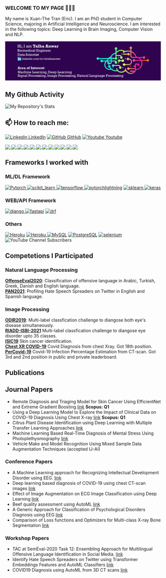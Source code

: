 ### WELCOME TO MY PAGE 👋👋👋
My name is Xuan-The Tran (Eric). I am an PhD student in Computer Science, majoring in Artificial Intelligence and Neuroscience. I am interested in the following topics: Deep Learning in Brain Imaging, Computer Vision and NLP.<br>

<img src="https://raw.githubusercontent.com/talhaanwarch/talhaanwarch/main/gitcover.png" alt="Talha Anwar Github Profile ">

## My Github Activity
![My Repository's Stats](https://github-readme-stats.vercel.app/api?username=thetran91&show_icons=true&theme=tokyonight&hide=contribs,prs,issues)

## 📫 How to reach me: 

[![Linkedin](https://i.stack.imgur.com/gVE0j.png) LinkedIn](https://www.linkedin.com/in/tran-xuan-the-031768167/) [![GitHub](https://i.stack.imgur.com/tskMh.png) GitHub](https://github.com/thetran91) [![Youtube](https://github.com/uvipen/introduction/blob/main/Youtube.png) Youtube](https://www.youtube.com/channel/...)

<!-- ![My github stats](https://github-readme-stats-git-masterrstaa-rickstaa.vercel.app/api?username=uvipen&show_icons=true&theme=tokyonight&hide=contribs,prs,issues) -->

<a href="https://github.com/uvipen/QuickDraw/">
  <!-- Change the `github-readme-stats.anuraghazra1.vercel.app` to `github-readme-stats.vercel.app`  -->
  <img align="center" src="https://github-readme-stats.anuraghazra1.vercel.app/api/pin/?username=uvipen&repo=QuickDraw&theme=radical" />
</a>    
<a href="https://github.com/uvipen/ASCII-generator/">
  <!-- Change the `github-readme-stats.anuraghazra1.vercel.app` to `github-readme-stats.vercel.app`  -->
  <img align="center" src="https://github-readme-stats.anuraghazra1.vercel.app/api/pin/?username=uvipen&repo=ASCII-generator&theme=merko" />
</a>

<a href="https://github.com/uvipen/Super-mario-bros-A3C-pytorch/">
  <!-- Change the `github-readme-stats.anuraghazra1.vercel.app` to `github-readme-stats.vercel.app`  -->
  <img align="center" src="https://github-readme-stats.anuraghazra1.vercel.app/api/pin/?username=uvipen&repo=Super-mario-bros-A3C-pytorch&theme=gruvbox" />
</a>    
<a href="https://github.com/uvipen/Super-mario-bros-PPO-pytorch/">
  <!-- Change the `github-readme-stats.anuraghazra1.vercel.app` to `github-readme-stats.vercel.app`  -->
  <img align="center" src="https://github-readme-stats.anuraghazra1.vercel.app/api/pin/?username=uvipen&repo=Super-mario-bros-PPO-pytorch&theme=dark" />
</a>

<a href="https://github.com/uvipen/Flappy-bird-deep-Q-learning-pytorch/">
  <!-- Change the `github-readme-stats.anuraghazra1.vercel.app` to `github-readme-stats.vercel.app`  -->
  <img align="center" src="https://github-readme-stats.anuraghazra1.vercel.app/api/pin/?username=uvipen&repo=Flappy-bird-deep-Q-learning-pytorch&theme=onedark" />
</a>    
<a href="https://github.com/uvipen/Tetris-deep-Q-learning-pytorch/">
  <!-- Change the `github-readme-stats.anuraghazra1.vercel.app` to `github-readme-stats.vercel.app`  -->
  <img align="center" src="https://github-readme-stats.anuraghazra1.vercel.app/api/pin/?username=uvipen&repo=Tetris-deep-Q-learning-pytorch&theme=cobalt" />
</a>

<a href="https://github.com/uvipen/AirGesture/">
  <!-- Change the `github-readme-stats.anuraghazra1.vercel.app` to `github-readme-stats.vercel.app`  -->
  <img align="center" src="https://github-readme-stats.anuraghazra1.vercel.app/api/pin/?username=uvipen&repo=AirGesture&theme=synthwave" />
</a>    
<a href="https://github.com/uvipen/Yolo-v2-pytorch/">
  <!-- Change the `github-readme-stats.anuraghazra1.vercel.app` to `github-readme-stats.vercel.app`  -->
  <img align="center" src="https://github-readme-stats.anuraghazra1.vercel.app/api/pin/?username=uvipen&repo=Yolo-v2-pytorch&theme=highcontrast" />
</a>

<a href="https://github.com/uvipen/Hierarchical-attention-networks-pytorch/">
  <!-- Change the `github-readme-stats.anuraghazra1.vercel.app` to `github-readme-stats.vercel.app`  -->
  <img align="center" src="https://github-readme-stats.anuraghazra1.vercel.app/api/pin/?username=uvipen&repo=Hierarchical-attention-networks-pytorch&theme=dracula" />
</a>    
<a href="https://github.com/uvipen/Photomosaic-generator/">
  <!-- Change the `github-readme-stats.anuraghazra1.vercel.app` to `github-readme-stats.vercel.app`  -->
  <img align="center" src="https://github-readme-stats.anuraghazra1.vercel.app/api/pin/?username=uvipen&repo=Photomosaic-generator&theme=radical" />
</a>

<a href="https://github.com/uvipen/Street-fighter-A3C-ICM-pytorch/">
  <!-- Change the `github-readme-stats.anuraghazra1.vercel.app` to `github-readme-stats.vercel.app`  -->
  <img align="center" src="https://github-readme-stats.anuraghazra1.vercel.app/api/pin/?username=uvipen&repo=Street-fighter-A3C-ICM-pytorch&theme=merko" />
</a>    
<a href="https://github.com/uvipen/SSD-pytorch/">
  <!-- Change the `github-readme-stats.anuraghazra1.vercel.app` to `github-readme-stats.vercel.app`  -->
  <img align="center" src="https://github-readme-stats.anuraghazra1.vercel.app/api/pin/?username=uvipen&repo=SSD-pytorch&theme=gruvbox" />
</a>

## Frameworks I worked with  
  ### ML/DL Framework
<a href="https://pytorch.org/" target="_blank"> <img src="https://img.shields.io/badge/PyTorch-EE4C2C?style=for-the-badge&logo=PyTorch&logoColor=white" alt="Pytorch"/> </a>
<a href="https://scikit-learn.org/" target="_blank"> <img src="https://img.shields.io/badge/scikit_learn-F7931E?style=for-the-badge&logo=scikit-learn&logoColor=white" alt="scikit_learn"/> </a>
<a href="https://www.tensorflow.org" target="_blank"> <img src="https://img.shields.io/badge/TensorFlow-FF6F00?style=for-the-badge&logo=TensorFlow&logoColor=white" alt="tensorflow"/> </a>
<a href="https://www.pytorchlightning.ai/" target="_blank"> <img src="https://img.shields.io/badge/PyTorch Lightning-792EE5?style=for-the-badge&logo=PyTorch Lightning&logoColor=white" alt="pytorchlightning"/></a>
  <a href="https://scikit-learn.org/" target="_blank"> <img src="https://img.shields.io/badge/scikit_learn-F7931E?style=for-the-badge&logo=scikit-learn&logoColor=white" alt="sklearn"/> </a>
  <a href="https://keras.io/" target="_blank"> <img src="https://img.shields.io/badge/Keras-D00000?style=for-the-badge&logo=Keras&logoColor=white" alt="keras"/> </a>  

### WEB/API Framework
<a href="https://www.djangoproject.com/" target="_blank"> <img src="https://img.shields.io/badge/Django-092E20?style=for-the-badge&logo=django&logoColor=white" alt="django"/> </a>
<a href="https://fastapi.tiangolo.com/" target="_blank"> <img src="https://img.shields.io/badge/fastapi-109989?style=for-the-badge&logo=FASTAPI&logoColor=white" alt="fastapi"/></a>
<a href="https://www.django-rest-framework.org/" target="_blank"> <img src="https://img.shields.io/badge/django%20rest-ff1709?style=for-the-badge&logo=django&logoColor=white" alt="drf"/></a>

### Others
<a href="https://www.linux.org/" target="_blank"> <img src="https://img.shields.io/badge/Heroku-430098?style=for-the-badge&logo=heroku&logoColor=white" alt="Heroku"/></a>
<a href="https://www.linux.org/" target="_blank"> <img src="https://img.shields.io/badge/AWS-%23FF9900.svg?style=for-the-badge&logo=amazon-aws&logoColor=white" alt="Heroku"/>
<a href="https://www.linux.org/" target="_blank"> <img src="https://img.shields.io/badge/MySQL-005C84?style=for-the-badge&logo=mysql&logoColor=white" alt="MySQL"/></a>
<a href="https://www.linux.org/" target="_blank"> <img src="https://img.shields.io/badge/PostgreSQL-316192?style=for-the-badge&logo=postgresql&logoColor=white" alt="PostgreSQL"/></a>
<a href="https://www.selenium.dev/" target="_blank"> <img src="https://img.shields.io/badge/Selenium-43B02A?style=for-the-badge&logo=Selenium&logoColor=white" alt="selenium"/></a>
![YouTube Channel Subscribers](https://img.shields.io/youtube/channel/subscribers/UCaMjFHny5hYsVzoRZRXNO5Q?style=social)
        
       
  
## Competetions I Participated 
### Natural Language Processing
**[OffenseEval2020](https://github.com/talhaanwarch/OffenseEval2020)**: Classification of offensive language in Arabic, Turkish, Greek, Danish and English language.  
**[PAN2021](https://github.com/talhaanwarch/Profiling-Hate-Speech-Spreaders-on-Twitter)**: Profiling Hate Speech Spreaders on Twitter in English and Spanish language.  

### Image Processing
**[ODIR2019](https://github.com/talhaanwarch/ODIR2019)**: Multi-label classfication challenge to diangose both eye's disease simultaneously.  
**[RIADD-ISBI-2021](https://github.com/talhaanwarch/RIADD-ISBI-2021)** Multi-label classfication challenge to diangose eye disorder upto 35 classes.  
**[ISIC19](https://github.com/talhaanwarch/ISIC2K19)** Skin cancer identification.   
**[Chest XR COVID-19](https://cxr-covid19.grand-challenge.org/)** Covid Diagnosis from chest Xray. Got 18th position.  
**[PerCovid-19](https://competitions.codalab.org/competitions/35575)** Covid-19 Infection Percentage Estimation from CT-scan. Got 3rd and 2nd position in public and private leaderboard.   


## Publications
## Journal Papers
* Remote Diagnosis and Triaging Model for Skin Cancer Using EfficientNet and Extreme Gradient Boosting [link](https://www.hindawi.com/journals/complexity/2021/5591614/) **Scopus: Q1**  
* Using a Deep Learning Model to Explore the Impact of Clinical Data on COVID-19 Diagnosis Using Chest X-ray [link](https://www.mdpi.com/1424-8220/22/2/669/pdf) **Scopus: Q1** 
* Citrus Plant Disease Identification using Deep Learning with Multiple Transfer Learning Approaches [link](https://www.hpej.net/journals/index.php/pakjet/article/view/439)
* Machine Learning Based Real-Time Diagnosis of Mental Stress Using Photoplethysmography [link](https://www.scientific.net/JBBBE.55.154) 
* Vehicle Make and Model Recognition Using Mixed Sample Data Augmentation Techniques (accepted IJ-AI)
### Conference Papers
* A Machine Learning approach for Recognizing Intellectual Development Disorder using EEG. [link](https://ieeexplore.ieee.org/abstract/document/9244283)
* Deep learning based diagnosis of COVID-19 using chest CT-scan images [link](https://ieeexplore.ieee.org/document/9318212)
* Effect of Image Augmentation on ECG Image Classification using Deep Learning [link](https://ieeexplore.ieee.org/document/9445258)
* Beef quality assessment using AutoML [link](https://ieeexplore.ieee.org/document/9526256)
* A Generic Approach for Classification of Psychological Disorders Diagnosis using EEG [link](https://ieeexplore.ieee.org/document/9629976)
* Comparison of Loss functions and Optimizers for Multi-class X-ray Bone Segmentation [link](https://ieeexplore.ieee.org/document/9773572)
### Workshop Papers
* TAC at SemEval-2020 Task 12: Ensembling Approach for Multilingual Offensive Language Identification in Social Media. [link](https://www.aclweb.org/anthology/2020.semeval-1.289/)
* Identify Hate Speech Spreaders on Twitter using Transformer Embeddings Features and AutoML Classifiers [link](http://ceur-ws.org/Vol-2936/paper-153.pdf)
* COVID19 Diagnosis using AutoML from 3D CT scans [link](https://ieeexplore.ieee.org/document/9607702)




